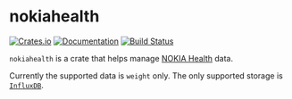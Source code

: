 # nokiahealth

[![Crates.io](https://img.shields.io/crates/v/nokiahealth.svg)](https://crates.io/crates/nokiahealth)
[![Documentation](https://docs.rs/nokiahealth/badge.svg)](https://docs.rs/nokiahealth/)
[![Build Status](https://travis-ci.org/zoranzaric/nokiahealth-rs.svg?branch=master)](https://travis-ci.org/zoranzaric/nokiahealth-rs)

`nokiahealth` is a crate that helps manage
[NOKIA Health](https://health.nokia.com) data.

Currently the supported data is `weight` only.  The only supported storage
is [`InfluxDB`](https://www.influxdata.com/time-series-platform/influxdb/).
